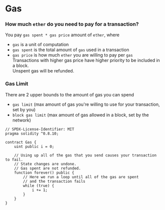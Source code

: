 # Gas  
### How much `ether` do you need to pay for a transaction?  
You pay `gas spent * gas price` amount of `ether`, where
* `gas` is a unit of computation  
* `gas spent` is the total amount of `gas` used in a transaction  
* `gas price` is how much `ether` you are willing to pay per `gas`  
Transactions with higher gas price have higher priority to be included in a block.  
Unspent gas will be refunded.  
### Gas Limit  
There are 2 upper bounds to the amount of gas you can spend  
* `gas limit` (max amount of gas you're willing to use for your transaction, set by you)  
* `block gas limit` (max amount of gas allowed in a block, set by the network)

```
// SPDX-License-Identifier: MIT
pragma solidity ^0.8.10;

contract Gas {
	uint public i = 0;

	// Using up all of the gas that you send causes your transaction to fail.
	// State changes are undone.
	// Gas spent are not refunded.
	function forever() public {
		// Here we run a loop until all of the gas are spent
		// and the transaction fails
		while (true) {
			i += 1;
		}
	}
}
```